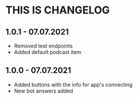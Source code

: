 # THIS IS CHANGELOG

## 1.0.1 - 07.07.2021

- Removed test endpoints
- Added default podcast item

## 1.0.0 - 07.07.2021

- Added buttons with the info for app's connecting
- New bot answers added
